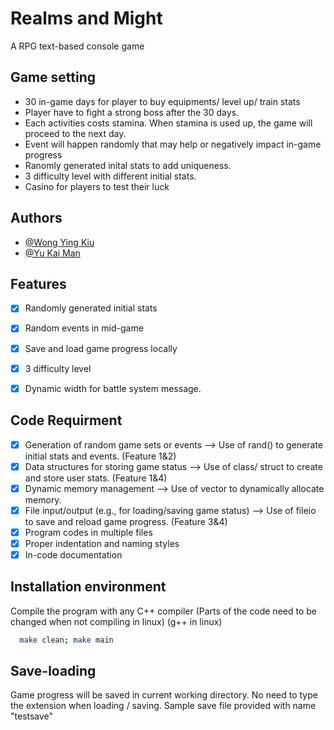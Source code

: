 # Realms and Might

A RPG text-based console game


## Game setting
- 30 in-game days for player to buy equipments/ level up/ train stats
- Player have to fight a strong boss after the 30 days.
- Each activities costs stamina. When stamina is used up, the game will proceed to the next day.
- Event will happen randomly that may help or negatively impact in-game progress
- Ranomly generated inital stats to add uniqueness.
- 3 difficulty level with different initial stats.
- Casino for players to test their luck

## Authors

- [@Wong Ying Kiu](https://github.com/yinkiu602)
- [@Yu Kai Man](https://github.com/ZinerX)


## Features

- [X]  Randomly generated initial stats
- [X]  Random events in mid-game
- [X]  Save and load game progress locally
- [X]  3 difficulty level
- [X]  Dynamic width for battle system message.



## Code Requirment
- [X]  Generation of random game sets or events                 --> Use of rand() to generate initial stats and events. (Feature 1&2)
- [X]  Data structures for storing game status                  --> Use of class/ struct to create and store user stats. (Feature 1&4)
- [X]  Dynamic memory management                                --> Use of vector to dynamically allocate memory.
- [X]  File input/output (e.g., for loading/saving game status) --> Use of fileio to save and reload game progress. (Feature 3&4)
- [X]  Program codes in multiple files
- [X]  Proper indentation and naming styles
- [X]  In-code documentation

## Installation environment

Compile the program with any C++ compiler (Parts of the code need to be changed when not compiling in linux)
(g++ in linux)

```bash
  make clean; make main
```
## Save-loading

Game progress will be saved in current working directory. No need to type the extension when loading / saving.
Sample save file provided with name "testsave"